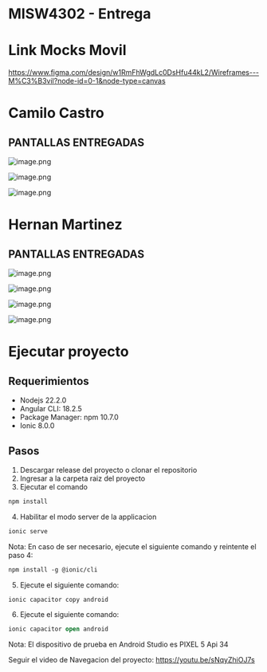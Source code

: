 # MISW4302 - Entrega

# Link Mocks Movil

https://www.figma.com/design/w1RmFhWgdLc0DsHfu44kL2/Wireframes---M%C3%B3vil?node-id=0-1&node-type=canvas

# Camilo Castro

## PANTALLAS ENTREGADAS

![image.png](readme-files/1.png)

![image.png](readme-files/2.png)

![image.png](readme-files/3.png)


# Hernan Martinez

## PANTALLAS ENTREGADAS


![image.png](readme-files/4.png)

![image.png](readme-files/5.png)

![image.png](readme-files/6.png)

![image.png](readme-files/7.png)

# Ejecutar proyecto

## Requerimientos

- Nodejs 22.2.0
- Angular CLI: 18.2.5
- Package Manager: npm 10.7.0
- Ionic 8.0.0

## Pasos

1. Descargar release del proyecto o clonar el repositorio
2. Ingresar a la carpeta raiz del proyecto
3. Ejecutar el comando

```ocaml
npm install
```

4. Habilitar el modo server de la applicacion 

```ocaml
ionic serve
```

Nota: En caso de ser necesario, ejecute el siguiente comando y reintente el paso 4:

```ocaml
npm install -g @ionic/cli
```

5. Ejecute el siguiente comando:

```ocaml
ionic capacitor copy android
```

6. Ejecute el siguiente comando:

```ocaml
ionic capacitor open android
```

Nota: El dispositivo de prueba en Android Studio es PIXEL 5 Api 34

Seguir el video de Navegacion del proyecto: https://youtu.be/sNqyZhiOJ7s
